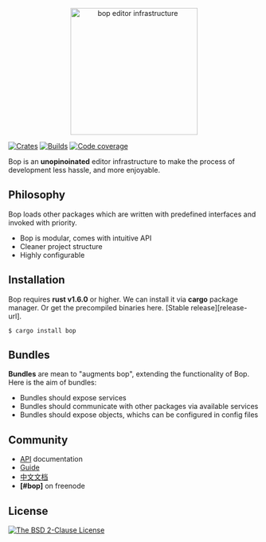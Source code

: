 <p align="center"><img src="https://dl.dropboxusercontent.com/s/s0b4ukks1hpbq1e/Bop_Logo_Only.png?dl=0" alt="bop editor infrastructure" width="255px" /></p>

[![Crates][crates-img]][crates-url]
[![Builds][travis-img]][travis-url]
[![Code coverage][coveralls-img]][coveralls-url]

  Bop is an __unopinoinated__ editor infrastructure to make the process of
  development less hassle, and more enjoyable.

## Philosophy
  Bop loads other packages which are written with predefined interfaces and 
  invoked with priority.

  - Bop is modular, comes with intuitive API
  - Cleaner project structure
  - Highly configurable

## Installation
  Bop requires __rust v1.6.0__ or higher. We can install it via __cargo__
  package manager. Or get the precompiled binaries here. [Stable release][release-url].

  ```
  $ cargo install bop
  ```

## Bundles
  __Bundles__ are mean to "augments bop", extending the functionality of Bop.
  Here is the aim of bundles:

  - Bundles should expose services
  - Bundles should communicate with other packages via available services
  - Bundles should expose objects, whichs can be configured in config files

## Community

 - [API](docs/api/index.md) documentation
 - [Guide](docs/guide.md)
 - [中文文档](https://)
 - __[#bop]__ on freenode

## License
  [![The BSD 2-Clause License][license-img]][license-url]

[travis-img]: https://img.shields.io/travis/zypeh/bop/master.svg?style=flat-square
[travis-url]: https://travis.ci.org/zypeh/bop
[crates-img]: https://meritbadge.herokuapp.com/bop?style=flat-square
[crates-url]: https://crates.io/crates/bop
[coveralls-img]: https://img.shields.io/coveralls/zypeh/bop.svg?style=flat-square
[coveralls-url]: https://coveralls.io/zypeh/bop
[license-img]: https://img.shields.io/badge/license-BSD%202--Clause-blue.svg?style=flat-square
[license-url]: https://opensource.org/licenses/BSD-2-Clause
